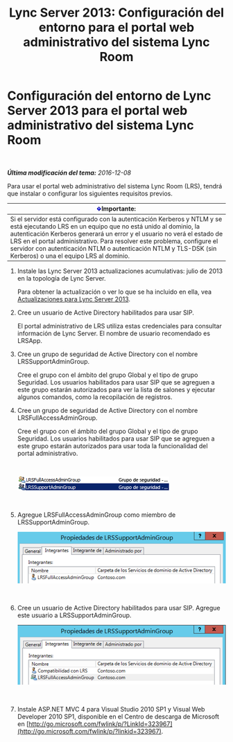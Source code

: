 ﻿---
title: 'Lync Server 2013: Configuración del entorno para el portal web administrativo del sistema Lync Room'
TOCTitle: Configuración del entorno para el portal web administrativo del sistema Lync Room
ms:assetid: 1bf3cc55-cfa8-46ee-a8bc-6dab3bff76b2
ms:mtpsurl: https://technet.microsoft.com/es-es/library/Dn436325(v=OCS.15)
ms:contentKeyID: 59602833
ms.date: 01/07/2017
mtps_version: v=OCS.15
ms.translationtype: HT
---

# Configuración del entorno de Lync Server 2013 para el portal web administrativo del sistema Lync Room

 

_**Última modificación del tema:** 2016-12-08_

Para usar el portal web administrativo del sistema Lync Room (LRS), tendrá que instalar o configurar los siguientes requisitos previos.

<table>
<thead>
<tr class="header">
<th><img src="images/Gg425917.important(OCS.15).gif" title="important" alt="important" />Importante:</th>
</tr>
</thead>
<tbody>
<tr class="odd">
<td>Si el servidor está configurado con la autenticación Kerberos y NTLM y se está ejecutando LRS en un equipo que no está unido al dominio, la autenticación Kerberos generará un error y el usuario no verá el estado de LRS en el portal administrativo. Para resolver este problema, configure el servidor con autenticación NTLM o autenticación NTLM y TLS-DSK (sin Kerberos) o una el equipo LRS al dominio.</td>
</tr>
</tbody>
</table>


1.  Instale las Lync Server 2013 actualizaciones acumulativas: julio de 2013 en la topología de Lync Server.
    
    Para obtener la actualización o ver lo que se ha incluido en ella, vea [Actualizaciones para Lync Server 2013](http://go.microsoft.com/fwlink/p/?linkid=323959).

2.  Cree un usuario de Active Directory habilitados para usar SIP.
    
    El portal administrativo de LRS utiliza estas credenciales para consultar información de Lync Server. El nombre de usuario recomendado es LRSApp.

3.  Cree un grupo de seguridad de Active Directory con el nombre LRSSupportAdminGroup.
    
    Cree el grupo con el ámbito del grupo Global y el tipo de grupo Seguridad. Los usuarios habilitados para usar SIP que se agreguen a este grupo estarán autorizados para ver la lista de salones y ejecutar algunos comandos, como la recopilación de registros.

4.  Cree un grupo de seguridad de Active Directory con el nombre LRSFullAccessAdminGroup.
    
    Cree el grupo con el ámbito del grupo Global y el tipo de grupo Seguridad. Los usuarios habilitados para usar SIP que se agreguen a este grupo estarán autorizados para usar toda la funcionalidad del portal administrativo.
    
     
    
    ![Lista de grupos de administración con el rol de grupo de seguridad](images/Dn436325.5d432819-a2e2-452c-bc2a-5d4ee79d8c33(OCS.15).png "Lista de grupos de administración con el rol de grupo de seguridad")  
    
     

5.  Agregue LRSFullAccessAdminGroup como miembro de LRSSupportAdminGroup.
    
    ![Página de miembros de la propiedad LRSSupportAdminGroup](images/Dn436325.91a4a28a-cacf-4ef6-aac1-915ec41c9648(OCS.15).png "Página de miembros de la propiedad LRSSupportAdminGroup")  
    
     

6.  Cree un usuario de Active Directory habilitados para usar SIP. Agregue este usuario a LRSSupportAdminGroup.
    
    ![Página de miembros de la propiedad LRSSupportAdminGroup](images/Dn436325.7638055d-22ac-4909-914d-1966f5623909(OCS.15).png "Página de miembros de la propiedad LRSSupportAdminGroup")  
    
     

7.  Instale ASP.NET MVC 4 para Visual Studio 2010 SP1 y Visual Web Developer 2010 SP1, disponible en el Centro de descarga de Microsoft en [http://go.microsoft.com/fwlink/p/?LinkId=323967](http://go.microsoft.com/fwlink/p/?linkid=323967).

